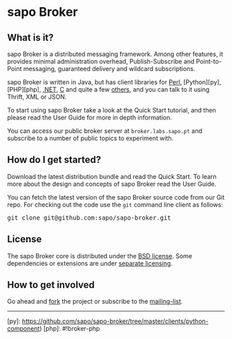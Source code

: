 # <span class="podium">sapo</span> Broker #

<div class="page-header"></div>

## What is it?

<span class="podium">sapo</span> Broker is a distributed messaging framework. Among other features, it provides minimal administration overhead, Publish-Subscribe and Point-to-Point messaging, guaranteed delivery and wildcard subscriptions.

<span class="podium">sapo</span> Broker is written in Java, but has client libraries for [Perl][pl], [Python][py], [PHP][php], [.NET][net], [C][c] and quite a few [others][o], and you can talk to it using Thrift, XML or JSON.

To start using <span class="podium">sapo</span> Broker take a look at the Quick Start tutorial, and then please read the User Guide for more in depth information.

You can access our public broker server at <code>broker.labs.sapo.pt</code> and subscribe to a number of public topics to experiment with.

## How do I get started?

Download the latest distribution bundle and read the Quick Start. To learn more about the design and concepts of <span class="podium">sapo</span> Broker read the User Guide.

You can fetch the latest version of the <span class="podium">sapo</span> Broker source code from our Git repo. For checking out the code use the <code>git</code> command line client as follows:

<pre class="prettyprint">
git clone git@github.com:sapo/sapo-broker.git
</pre>

## License

The <span class="podium">sapo</span> Broker core is distributed under the [BSD license][bsd]. Some dependencies or extensions are under [separate licensing][l].

## How to get involved

Go ahead and [fork][repo] the project or subscribe to the [mailing-list][ml].

----

[repo]: https://github.com/sapo/sapo-broker
[ml]: http://listas.softwarelivre.sapo.pt/mailman/listinfo/broker
[bsd]: https://github.com/sapo/sapo-broker/blob/master/license/LICENSE.txt
[l]: https://github.com/sapo/sapo-broker/tree/master/license
[c]: https://github.com/sapo/sapo-broker/tree/master/clients/c-component
[net]: https://github.com/sapo/sapo-broker/tree/master/clients/dotnet-component
[o]: https://github.com/sapo/sapo-broker/tree/master/clients
[pl]: #!broker-perl
[py]: https://github.com/sapo/sapo-broker/tree/master/clients/python-component)
[php]: #!broker-php